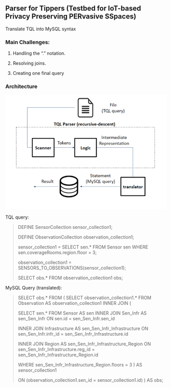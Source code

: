 ## Parser for Tippers (Testbed for IoT-based Privacy Preserving PERvasive SSpaces)

Translate TQL into MySQL syntax

### Main Challenges:

1. Handling the “.” notation. 

2. Resolving joins.

3. Creating one final query

### Architecture
![Architecture](https://github.com/yangjiao2/TQL_parser/blob/master/architecture.png)

TQL query: 

> DEFINE SensorCollection sensor_collection1;
>
> DEFINE ObservationCollection observation_collection1;
>
> sensor_collection1 = SELECT sen.* FROM Sensor sen
> WHERE sen.coverageRooms.region.floor = 3;
>
> observation_collection1 = SENSORS_TO_OBSERVATIONS(sensor_collection1);
>
> SELECT obs.* FROM observation_collection1 obs;

MySQL Query (translated): 

> SELECT obs.*
> FROM (
> SELECT observation_collection1.*  FROM Observation AS observation_collection1
> INNER JOIN ( 
>
>	SELECT sen.* FROM Sensor AS sen
>	INNER JOIN 
>   	Sen_Infr AS sen_Sen_Infr ON sen.id = sen_Sen_Infr.sen_id
> 
> 	INNER JOIN 
>		Infrastructure AS sen_Sen_Infr_Infrastructure 
>		ON sen_Sen_Infr.infr_id = sen_Sen_Infr_Infrastructure.id
>
>	INNER JOIN 
>			Region AS sen_Sen_Infr_Infrastructure_Region 
>			ON 
>  sen_Sen_Infr_Infrastructure.reg_id = sen_Sen_Infr_Infrastructure_Region.id
>
> WHERE sen_Sen_Infr_Infrastructure_Region.floors = 3 ) 
>	AS sensor_collection1 
>
>	ON (observation_collection1.sen_id = sensor_collection1.id)
>	) AS obs;



